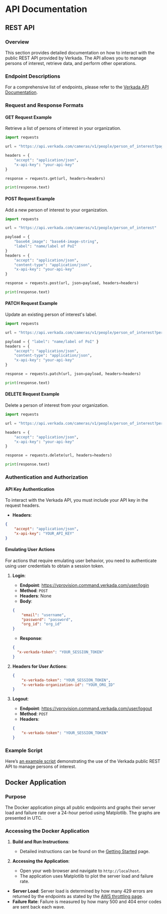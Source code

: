 # API Documentation

## REST API

### Overview

This section provides detailed documentation on how to interact with the public REST API provided by Verkada. The API allows you to manage persons of interest, retrieve data, and perform other operations.

### Endpoint Descriptions

For a comprehensive list of endpoints, please refer to the [Verkada API Documentation](https://apidocs.verkada.com/).

### Request and Response Formats

#### GET Request Example

Retrieve a list of persons of interest in your organization.

```python
import requests

url = "https://api.verkada.com/cameras/v1/people/person_of_interest?page_size=100"

headers = {
    "accept": "application/json",
    "x-api-key": "your-api-key"
}

response = requests.get(url, headers=headers)

print(response.text)
```

#### POST Request Example

Add a new person of interest to your organization.

```python
import requests

url = "https://api.verkada.com/cameras/v1/people/person_of_interest"

payload = {
    "base64_image": "base64-image-string",
    "label": "name/label of PoI"
}
headers = {
    "accept": "application/json",
    "content-type": "application/json",
    "x-api-key": "your-api-key"
}

response = requests.post(url, json=payload, headers=headers)

print(response.text)
```

#### PATCH Request Example

Update an existing person of interest's label.

```python
import requests

url = "https://api.verkada.com/cameras/v1/people/person_of_interest?person_id=person-id"

payload = { "label": "name/label of PoI" }
headers = {
    "accept": "application/json",
    "content-type": "application/json",
    "x-api-key": "your-api-key"
}

response = requests.patch(url, json=payload, headers=headers)

print(response.text)
```

#### DELETE Request Example

Delete a person of interest from your organization.

```python
import requests

url = "https://api.verkada.com/cameras/v1/people/person_of_interest?person_id=person-id"

headers = {
    "accept": "application/json",
    "x-api-key": "your-api-key"
}

response = requests.delete(url, headers=headers)

print(response.text)
```

### Authentication and Authorization

#### API Key Authentication

To interact with the Verkada API, you must include your API key in the request headers.

- **Headers**:

```json
{
    "accept": "application/json",
    "x-api-key": "YOUR_API_KEY"
}
```

#### Emulating User Actions

For actions that require emulating user behavior, you need to authenticate using user credentials to obtain a session token.

1. **Login**:
    - **Endpoint**: <https://vprovision.command.verkada.com/user/login>
    - **Method**: `POST`
    - **Headers**: None
    - **Body**:

    ```json
    {
        "email": "username",
        "password": "password",
        "org_id": "org_id"
    }
    ```

    - **Response**:

    ```json
    {
      "x-verkada-token": "YOUR_SESSION_TOKEN"
    }
    ```

2. **Headers for User Actions**:

    ```json
    {
        "x-verkada-token": "YOUR_SESSION_TOKEN",
        "x-verkada-organization-id": "YOUR_ORG_ID"
    }
    ```

3. **Logout**:

    - **Endpoint**: <https://vprovision.command.verkada.com/user/logout>
    - **Method**: `POST`
    - **Headers**:

    ```json
    {
        "x-verkada-token": "YOUR_SESSION_TOKEN"
    }
    ```

### Example Script

Here’s [an example script](https://github.com/ian-young/API_Scripts/blob/main/Demo_Org/auto_reset_interests.py) demonstrating the use of the Verkada public REST API to manage persons of interest.

## Docker Application

### Purpose

The Docker application pings all public endpoints and graphs their server load and failure rate over a 24-hour period using Matplotlib. The graphs are presented in UTC.

### Accessing the Docker Application

1. **Build and Run Instructions**:
    - Detailed instructions can be found on the [Getting Started](https://github.com/ian-young/API_Scripts/blob/main/Wiki/Getting-Started.md) page.

2. **Accessing the Application**:
    - Open your web browser and navigate to `http://localhost`.
    - The application uses Matplotlib to plot the server load and failure rate.

- **Server Load**: Server load is determined by how many 429 errors are returned by the endpoints as stated by the [AWS throttling page](https://registry.terraform.io/providers/hashicorp/aws/latest/docs/resources/api_gateway_usage_plan#throttling-settings-arguments).
- **Failure Rate**: Failure is measured by how many 500 and 404 error codes are sent back each wave.
